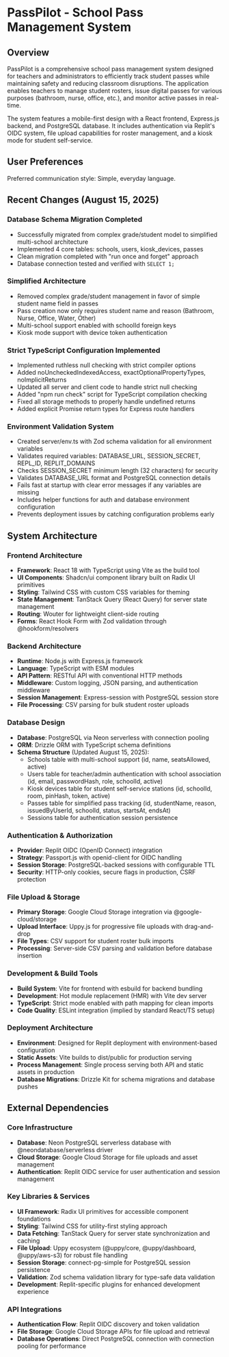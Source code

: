 # PassPilot - School Pass Management System

## Overview

PassPilot is a comprehensive school pass management system designed for teachers and administrators to efficiently track student passes while maintaining safety and reducing classroom disruptions. The application enables teachers to manage student rosters, issue digital passes for various purposes (bathroom, nurse, office, etc.), and monitor active passes in real-time.

The system features a mobile-first design with a React frontend, Express.js backend, and PostgreSQL database. It includes authentication via Replit's OIDC system, file upload capabilities for roster management, and a kiosk mode for student self-service.

## User Preferences

Preferred communication style: Simple, everyday language.

## Recent Changes (August 15, 2025)

### Database Schema Migration Completed
- Successfully migrated from complex grade/student model to simplified multi-school architecture
- Implemented 4 core tables: schools, users, kiosk_devices, passes
- Clean migration completed with "run once and forget" approach
- Database connection tested and verified with `SELECT 1;`

### Simplified Architecture
- Removed complex grade/student management in favor of simple student name field in passes
- Pass creation now only requires student name and reason (Bathroom, Nurse, Office, Water, Other)
- Multi-school support enabled with schoolId foreign keys
- Kiosk mode support with device token authentication

### Strict TypeScript Configuration Implemented
- Implemented ruthless null checking with strict compiler options
- Added noUncheckedIndexedAccess, exactOptionalPropertyTypes, noImplicitReturns
- Updated all server and client code to handle strict null checking
- Added "npm run check" script for TypeScript compilation checking
- Fixed all storage methods to properly handle undefined returns
- Added explicit Promise<void> return types for Express route handlers

### Environment Validation System
- Created server/env.ts with Zod schema validation for all environment variables
- Validates required variables: DATABASE_URL, SESSION_SECRET, REPL_ID, REPLIT_DOMAINS
- Checks SESSION_SECRET minimum length (32 characters) for security
- Validates DATABASE_URL format and PostgreSQL connection details
- Fails fast at startup with clear error messages if any variables are missing
- Includes helper functions for auth and database environment configuration
- Prevents deployment issues by catching configuration problems early

## System Architecture

### Frontend Architecture
- **Framework**: React 18 with TypeScript using Vite as the build tool
- **UI Components**: Shadcn/ui component library built on Radix UI primitives
- **Styling**: Tailwind CSS with custom CSS variables for theming
- **State Management**: TanStack Query (React Query) for server state management
- **Routing**: Wouter for lightweight client-side routing
- **Forms**: React Hook Form with Zod validation through @hookform/resolvers

### Backend Architecture
- **Runtime**: Node.js with Express.js framework
- **Language**: TypeScript with ESM modules
- **API Pattern**: RESTful API with conventional HTTP methods
- **Middleware**: Custom logging, JSON parsing, and authentication middleware
- **Session Management**: Express-session with PostgreSQL session store
- **File Processing**: CSV parsing for bulk student roster uploads

### Database Design
- **Database**: PostgreSQL via Neon serverless with connection pooling
- **ORM**: Drizzle ORM with TypeScript schema definitions
- **Schema Structure** (Updated August 15, 2025):
  - Schools table with multi-school support (id, name, seatsAllowed, active)
  - Users table for teacher/admin authentication with school association (id, email, passwordHash, role, schoolId, active)
  - Kiosk devices table for student self-service stations (id, schoolId, room, pinHash, token, active)
  - Passes table for simplified pass tracking (id, studentName, reason, issuedByUserId, schoolId, status, startsAt, endsAt)
  - Sessions table for authentication session persistence

### Authentication & Authorization
- **Provider**: Replit OIDC (OpenID Connect) integration
- **Strategy**: Passport.js with openid-client for OIDC handling
- **Session Storage**: PostgreSQL-backed sessions with configurable TTL
- **Security**: HTTP-only cookies, secure flags in production, CSRF protection

### File Upload & Storage
- **Primary Storage**: Google Cloud Storage integration via @google-cloud/storage
- **Upload Interface**: Uppy.js for progressive file uploads with drag-and-drop
- **File Types**: CSV support for student roster bulk imports
- **Processing**: Server-side CSV parsing and validation before database insertion

### Development & Build Tools
- **Build System**: Vite for frontend with esbuild for backend bundling
- **Development**: Hot module replacement (HMR) with Vite dev server
- **TypeScript**: Strict mode enabled with path mapping for clean imports
- **Code Quality**: ESLint integration (implied by standard React/TS setup)

### Deployment Architecture
- **Environment**: Designed for Replit deployment with environment-based configuration
- **Static Assets**: Vite builds to dist/public for production serving
- **Process Management**: Single process serving both API and static assets in production
- **Database Migrations**: Drizzle Kit for schema migrations and database pushes

## External Dependencies

### Core Infrastructure
- **Database**: Neon PostgreSQL serverless database with @neondatabase/serverless driver
- **Cloud Storage**: Google Cloud Storage for file uploads and asset management
- **Authentication**: Replit OIDC service for user authentication and session management

### Key Libraries & Services
- **UI Framework**: Radix UI primitives for accessible component foundations
- **Styling**: Tailwind CSS for utility-first styling approach
- **Data Fetching**: TanStack Query for server state synchronization and caching
- **File Upload**: Uppy ecosystem (@uppy/core, @uppy/dashboard, @uppy/aws-s3) for robust file handling
- **Session Storage**: connect-pg-simple for PostgreSQL session persistence
- **Validation**: Zod schema validation library for type-safe data validation
- **Development**: Replit-specific plugins for enhanced development experience

### API Integrations
- **Authentication Flow**: Replit OIDC discovery and token validation
- **File Storage**: Google Cloud Storage APIs for file upload and retrieval
- **Database Operations**: Direct PostgreSQL connection with connection pooling for performance